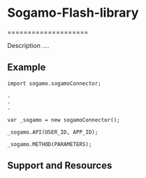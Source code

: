 # Sogamo-Flash-library
====================

Description ....


## Example
	import sogamo.sogamoConnector;
	
	.
	.
	.
	
	var _sogamo = new sogamoConnector();
	
	_sogamo.API(USER_ID, APP_ID);
	
	_sogamo.METHOD(PARAMETERS);
	
## Support and Resources